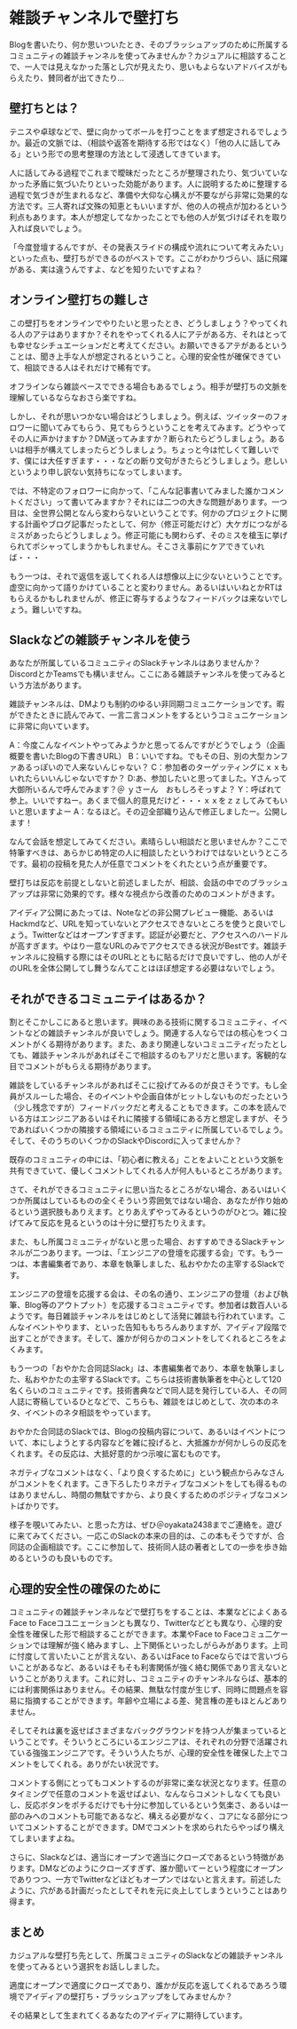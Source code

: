 # 雑談チャンネルで壁打ち

Blogを書いたり、何か思いついたとき、そのブラッシュアップのために所属するコミュニティの雑談チャンネルを使ってみませんか？カジュアルに相談することで、一人では見えなかった落とし穴が見えたり、思いもよらないアドバイスがもらえたり、賛同者が出てきたり…

## 壁打ちとは？

テニスや卓球などで、壁に向かってボールを打つことをまず想定されるでしょうか。最近の文脈では、（相談や返答を期待する形ではなく）「他の人に話してみる」という形での思考整理の方法として浸透してきています。

人に話してみる過程でこれまで曖昧だったところが整理されたり、気づいていなかった矛盾に気づいたりといった効能があります。人に説明するために整理する過程で気づきが生まれるなど、準備や大仰な心構えが不要ながら非常に効果的な方法です。三人寄れば文殊の知恵ともいいますが、他の人の視点が加わるという利点もあります。本人が想定してなかったことでも他の人が気づけばそれを取り入れば良いでしょう。

「今度登壇するんですが、その発表スライドの構成や流れについて考えみたい」といった点も、壁打ちができるのがベストです。ここがわかりづらい、話に飛躍がある、実は違うんですよ、などを知りたいですよね？

## オンライン壁打ちの難しさ

この壁打ちをオンラインでやりたいと思ったとき、どうしましょう？やってくれる人のアテはありますか？それをやってくれる人にアテがある方、それはとっても幸せなシチュエーションだと考えてください。お願いできるアテがあるということは、聞き上手な人が想定されるということ。心理的安全性が確保できていて、相談できる人はそれだけで稀有です。

オフラインなら雑談ベースでできる場合もあるでしょう。相手が壁打ちの文脈を理解しているならなおさら楽ですね。

しかし、それが思いつかない場合はどうしましょう。例えば、ツイッターのフォロワーに聞いてみてもらう、見てもらうということを考えてみます。どうやってその人に声かけますか？DM送ってみますか？断られたらどうしましょう。あるいは相手が構えてしまったらどうしましょう。ちょっと今は忙しくて難しいです、僕には大任すぎます・・・などの断り文句がきたらどうしましょう。悲しいというより申し訳ない気持ちになってしまいます。

では、不特定のフォロワーに向かって、「こんな記事書いてみました誰かコメントください」って書いてみますか？それには二つの大きな問題があります。一つ目は、全世界公開となんら変わらないということです。何かのプロジェクトに関する計画やブログ記事だったとして、何か（修正可能だけど）大ケガにつながるミスがあったらどうしましょう。修正可能にも関わらず、そのミスを槍玉に挙げられてポシャってしまうかもしれません。そこさえ事前にケアできていれば・・・

もう一つは、それで返信を返してくれる人は想像以上に少ないということです。虚空に向かって語りかけていることと変わりません。あるいはいいねとかRTはもらえるかもしれませんが、修正に寄与するようなフィードバックは来ないでしょう。難しいですね。

## Slackなどの雑談チャンネルを使う

あなたが所属しているコミュニティのSlackチャンネルはありませんか？DiscordとかTeamsでも構いません。ここにある雑談チャンネルを使ってみるという方法があります。

雑談チャンネルは、DMよりも制約のゆるい非同期コミュニケーションです。暇ができたときに読んでみて、一言二言コメントをするというコミュニケーションに非常に向いています。

A：今度こんなイベントやってみようかと思ってるんですがどうでしょう（企画概要を書いたBlogの下書きURL）
B：いいですね。でもその日、別の大型カンファあるっぽいので人来ないんじゃない？
C：参加者のターゲッティングにｘｘもいれたらいいんじゃないですか？
D:あ、参加したいと思ってました。Yさんって大御所いるんで呼んでみます？＠
ｙさーん　おもしろそっすよ？
Y：呼ばれて参上。いいですねー。あくまで個人的意見だけど・・・ｘｘをｚｚしてみてもいいと思いますよー
A：なるほど。その辺全部織り込んで修正しましたー。公開します！

なんて会話を想定してみてください。素晴らしい相談だと思いませんか？ここで特筆すべきは、あらかじめ特定の人に相談したというわけではないというところです。最初の投稿を見た人が任意でコメントをくれたという点が重要です。

壁打ちは反応を前提としないと前述しましたが、相談、会話の中でのブラッシュアップは非常に効果的です。様々な視点から改善のためのコメントがきます。

アイディア公開にあたっては、Noteなどの非公開プレビュー機能、あるいはHackmdなど、URLを知っていないとアクセスできないところを使うと良いでしょう。Twitterなどはオープンすぎます。認証が必要だと、アクセスへのハードルが高すぎます。やはり一意なURLのみでアクセスできる状況がBestです。雑談チャンネルに投稿する際にはそのURLとともに貼るだけで良いですし、他の人がそのURLを全体公開してし舞うなんてことはほぼ想定する必要はないでしょう。

## それができるコミュニテイはあるか？

割とそこかしこにあると思います。興味のある技術に関するコミュニティ、イベントなどの雑談チャンネルが良いでしょう。関連する人ならではの核心をつくコメントがくる期待があります。また、あまり関連しないコミュニティだったとしても、雑談チャンネルがあればそこで相談するのもアリだと思います。客観的な目でコメントがもらえる期待があります。

雑談をしているチャンネルがあればそこに投げてみるのが良さそうです。もし全員がスルーした場合、そのイベントや企画自体がヒットしないものだったという（少し残念ですが）フィードバックだと考えることもできます。この本を読んでいる方はエンジニアあるいはそれに隣接する領域にある方と想定しますが、そうであればいくつかの隣接する領域にいるコミュニティに所属しているでしょう。そして、そのうちのいくつかのSlackやDiscordに入ってませんか？

既存のコミュニティの中には、「初心者に教える」ことをよいことという文脈を共有できていて、優しくコメントしてくれる人が何人もいるところがあります。

さて、それができるコミュニティに思い当たるところがない場合、あるいはいくつか所属はしているものの全くそういう雰囲気ではない場合、あなたが作り始めるという選択肢もありえます。とりあえずやってみるというのがひとつ。雑に投げてみて反応を見るというのは十分に壁打ちたりえます。

また、もし所属コミュニティがないと思った場合、おすすめできるSlackチャンネルが二つあります。一つは、「エンジニアの登壇を応援する会」です。もう一つは、本書編集者であり、本章を執筆しました、私おやかたの主宰するSlackです。

エンジニアの登壇を応援する会は、その名の通り、エンジニアの登壇（および執筆、Blog等のアウトプット）を応援するコミュニティです。参加者は数百人いるようです。毎日雑談チャンネルをはじめとして活発に雑談も行われています。こんなイベントやります、といった告知ももちろんありますが、アイディア段階で出すことができます。そして、誰かが何らかのコメントをしてくれるところをよくみます。

もう一つの「おやかた合同誌Slack」は、本書編集者であり、本章を執筆しました、私おやかたの主宰するSlackです。こちらは技術書執筆者を中心として120名くらいのコミュニティです。技術書典などで同人誌を発行している人、その同人誌に寄稿しているひとなどで、こちらも、雑談をはじめとして、次の本のネタ、イベントのネタ相談をやっています。

おやかた合同誌のSlackでは、Blogの投稿内容について、あるいはイベントについて、本にしようとする内容などを雑に投げると、大抵誰かが何かしらの反応をくれます。その反応は、大抵好意的かつ示唆に富むものです。

ネガティブなコメントはなく、「より良くするために」という観点からみなさんがコメントをくれます。こき下ろしたりネガティブなコメントをしても得るものはありませんし、時間の無駄ですから、より良くするためのポジティブなコメントばかりです。

様子を覗いてみたい、と思った方は、ぜひ＠oyakata2438までご連絡を。遊びに来てみてください。一応このSlackの本来の目的は、この本もそうですが、合同誌の企画相談です。ここに参加して、技術同人誌の著者としての一歩を歩き始めるというのも良いものです。

## 心理的安全性の確保のために

コミュニティの雑談チャンネルなどで壁打ちをすることは、本業などによくあるFace to Faceコユニェーションとも異なり、Twitterなどとも異なり、心理的安全性を確保した形で相談することができます。本業やFace to Faceコミュ二ケーションでは理解が強く絡みますし、上下関係といったしがらみがあります。上司に忖度して言いたいことが言えない、あるいはFace to Faceならではで言いづらいことがあるなど、あるいはそもそも利害関係が強く絡む関係であり言えないということがありえます。これに対し、コミュニティのチャンネルならば、基本的には利害関係はありません。その結果、無駄な忖度が生じず、同時に問題点を容易に指摘することができます。年齢や立場による差、発言権の差もほとんどありません。

そしてそれは裏を返せばさまざまなバックグラウンドを持つ人が集まっているということです。そういうところにいるエンジニアは、それぞれの分野で活躍されている強強エンジニアです。そういう人たちが、心理的安全性を確保した上でコメントをしてくれる。ありがたい状況です。

コメントする側にとってもコメントするのが非常に楽な状況となります。任意のタイミングで任意のコメントを返せばよい、なんならコメントしなくても良いし、反応ボタンをポチるだけでも十分に参加しているという気楽さ、あるいは一部のみへのコメントも可能であるなど、構える必要がなく、コアになる部分についてコメントすることができます。DMでコメントを求められたらやっぱり構えてしまいますよね。

さらに、Slackなどは、適当にオープンで適当にクローズであるという特徴があります。DMなどのようにクローズすぎず、誰か聞いてーという程度にオープンでありつつ、一方でTwitterなどほどもオープンではないと言えます。前述したように、穴がある計画だったとしてそれを元に炎上してしまうということはあり得ます。

## まとめ

カジュアルな壁打ち先として、所属コミュニティのSlackなどの雑談チャンネルを使ってみるという選択をお話ししました。

適度にオープンで適度にクローズであり、誰かが反応を返してくれるであろう環境でアイディアの壁打ち・ブラッシュアップをしてみませんか？

その結果として生まれてくるあなたのアイディアに期待しています。

